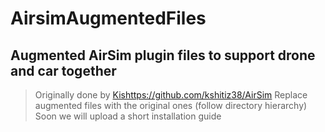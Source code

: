 # AirsimAugmentedFiles
## Augmented AirSim plugin files to support drone and car together
> Originally done by <Kishttps://github.com/kshitiz38/AirSim>
Replace augmented files with the original ones (follow directory hierarchy)
Soon we will upload a short installation guide
